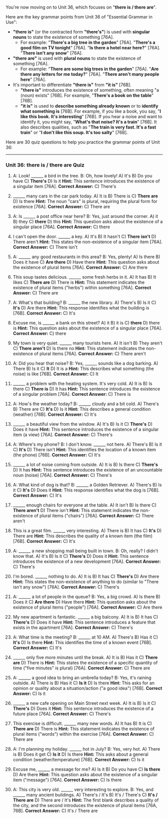 You're now moving on to Unit 36, which focuses on "**there is / there are**".

Here are the key grammar points from Unit 36 of "Essential Grammar in Use":

*   **"there is"** (or the contracted form **"there's"**) is used with **singular nouns** to state the existence of something [76A].
    *   For example: "**There's a big tree in the garden**" [76A]. "**There's a good film on TV tonight**" [76A]. "**Is there a hotel near here?**" [76A]. "**There isn't any snow**" [76A].
*   **"there are"** is used with **plural nouns** to state the existence of something [76A].
    *   For example: "**There are some big trees in the garden**" [76A]. "**Are there any letters for me today?**" [76A]. "**There aren't many people here**" [76A].
*   It's important to differentiate **"there is"** from **"it is"** [76B].
    *   **"there is"** introduces the existence of something, often meaning "a (noun) exists" [76B]. For example, "**There's a book on the table**" [76B].
    *   **"it is"** is used to **describe something already known** or to **identify what something is** [76B]. For example, if you like a book, you say, "**I like this book. It's interesting**" [76B]. If you hear a noise and want to identify it, you might say, "**What's that noise? It's a train**" [76B]. It also describes qualities, such as "**The train is very fast. It's a fast train**" or "**I don't like this soup. It's too salty**" [76B].

Here are 30 quiz questions to help you practice the grammar points of Unit 36:

---

### **Unit 36: there is / there are Quiz**

1.  A: Look! ______ a bird in the tree.
    B: Oh, how lovely!
    A) It's
    B) Do you have
    C) **There's**
    D) Is it
    **Hint:** This sentence introduces the existence of a singular item [76A].
    **Correct Answer:** C) There's

2.  ______ many cars in the car park today.
    A) It is
    B) There is
    C) **There are**
    D) Is there
    **Hint:** The noun "cars" is plural, requiring the plural form for existence [76A].
    **Correct Answer:** C) There are

3.  A: Is ______ a post office near here?
    B: Yes, just around the corner.
    A) it
    B) they
    C) **there**
    D) this
    **Hint:** This question asks about the existence of a singular place [76A].
    **Correct Answer:** C) there

4.  I can't open the door. ______ a key.
    A) It's
    B) It hasn't
    C) **There isn't**
    D) There aren't
    **Hint:** This states the non-existence of a singular item [76A].
    **Correct Answer:** C) There isn't

5.  A: ______ any good restaurants in this area?
    B: Yes, plenty!
    A) Is there
    B) Does it have
    C) **Are there**
    D) Have there
    **Hint:** This question asks about the existence of plural items [76A].
    **Correct Answer:** C) Are there

6.  This soup tastes delicious. ______ some fresh herbs in it.
    A) It has
    B) It likes
    C) **There are**
    D) There is
    **Hint:** This statement indicates the existence of plural items ("herbs") within something [76A].
    **Correct Answer:** C) There are

7.  A: What's that building?
    B: ______ the new library.
    A) There's
    B) Is it
    C) **It's**
    D) Are there
    **Hint:** This response identifies what the building is [76B].
    **Correct Answer:** C) It's

8.  Excuse me, is ______ a bank on this street?
    A) it
    B) it is
    C) **there**
    D) there is
    **Hint:** This question asks about the existence of a singular place [76A].
    **Correct Answer:** C) there

9.  My town is very quiet. ______ many tourists here.
    A) It isn't
    B) They aren't
    C) **There aren't**
    D) Is there no
    **Hint:** This statement indicates the non-existence of plural items [76A].
    **Correct Answer:** C) There aren't

10. A: Did you hear that noise?
    B: Yes, ______ sounds like a dog barking.
    A) There
    B) Is it
    C) **It**
    D) It is a
    **Hint:** This describes what something (the noise) is like [76B].
    **Correct Answer:** C) It

11. ______ a problem with the heating system. It's very cold.
    A) It is
    B) Is there
    C) **There is**
    D) It has
    **Hint:** This sentence introduces the existence of a singular problem [76A].
    **Correct Answer:** C) There is

12. A: How's the weather today?
    B: ______ cloudy and a bit cold.
    A) There's
    B) There are
    C) **It's**
    D) Is it
    **Hint:** This describes a general condition (weather) [76B].
    **Correct Answer:** C) It's

13. ______ a beautiful view from the window.
    A) It's
    B) Is it
    C) **There's**
    D) Does it have
    **Hint:** This sentence introduces the existence of a singular item (a view) [76A].
    **Correct Answer:** C) There's

14. A: Where's my phone?
    B: I don't know. ______ not here.
    A) There's
    B) Is it
    C) **It's**
    D) There isn't
    **Hint:** This identifies the location of a known item (the phone) [76B].
    **Correct Answer:** C) It's

15. ______ a lot of noise coming from outside.
    A) It is
    B) Is there
    C) **There's**
    D) It has
    **Hint:** This sentence introduces the existence of an uncountable noun (noise) [76A].
    **Correct Answer:** C) There's

16. A: What kind of dog is that?
    B: ______ a Golden Retriever.
    A) There's
    B) Is it
    C) **It's**
    D) Does it
    **Hint:** This response identifies what the dog is [76B].
    **Correct Answer:** C) It's

17. ______ enough chairs for everyone at the table.
    A) It isn't
    B) Is there
    C) **There aren't**
    D) There isn't
    **Hint:** This statement indicates the non-existence of plural items ("chairs") [76A].
    **Correct Answer:** C) There aren't

18. This is a great film. ______ very interesting.
    A) There is
    B) It has
    C) **It's**
    D) There are
    **Hint:** This describes the quality of a known item (the film) [76B].
    **Correct Answer:** C) It's

19. A: ______ a new shopping mall being built in town.
    B: Oh, really? I didn't know that.
    A) It's
    B) Is it
    C) **There's**
    D) Does it
    **Hint:** This sentence introduces the existence of a new development [76A].
    **Correct Answer:** C) There's

20. I'm bored. ______ nothing to do.
    A) It is
    B) It has
    C) **There's**
    D) Are there
    **Hint:** This states the non-existence of anything to do (similar to "There isn't any snow") [76A].
    **Correct Answer:** C) There's

21. A: ______ a lot of people in the queue?
    B: Yes, a big crowd.
    A) Is there
    B) Does it
    C) **Are there**
    D) Have there
    **Hint:** This question asks about the existence of plural items ("people") [76A].
    **Correct Answer:** C) Are there

22. My new apartment is fantastic. ______ a big balcony.
    A) It is
    B) It has
    C) **There's**
    D) Does it have
    **Hint:** This sentence introduces a feature that exists in the apartment [76A].
    **Correct Answer:** C) There's

23. A: What time is the meeting?
    B: ______ at 10 AM.
    A) There's
    B) Has it
    C) **It's**
    D) Is there
    **Hint:** This identifies the time of a known event [76B].
    **Correct Answer:** C) It's

24. ______ only five more minutes until the break.
    A) It is
    B) Has it
    C) **There are**
    D) There is
    **Hint:** This states the existence of a specific quantity of time ("five minutes" is plural) [76A].
    **Correct Answer:** C) There are

25. A: ______ a good idea to bring an umbrella today?
    B: Yes, it's raining outside.
    A) There is
    B) Has it
    C) **Is it**
    D) Is there
    **Hint:** This asks for an opinion or quality about a situation/action ("a good idea") [76B].
    **Correct Answer:** C) Is it

26. ______ a new cafe opening on Main Street next week.
    A) It is
    B) Is it
    C) **There's**
    D) Does it
    **Hint:** This sentence introduces the existence of a future place [76A].
    **Correct Answer:** C) There's

27. This exercise is difficult. ______ many new words.
    A) It has
    B) It is
    C) **There are**
    D) There is
    **Hint:** This statement indicates the existence of plural items ("words") within the exercise [76A].
    **Correct Answer:** C) There are

28. A: I'm planning my holiday. ______ hot in July?
    B: Yes, very hot.
    A) There is
    B) Does it get
    C) **Is it**
    D) Is there
    **Hint:** This asks about a general condition (weather/temperature) [76B].
    **Correct Answer:** C) Is it

29. Excuse me, ______ a message for me?
    A) Is it
    B) Do you have
    C) **Is there**
    D) Are there
    **Hint:** This question asks about the existence of a singular item ("message") [76A].
    **Correct Answer:** C) Is there

30. A: This city is very old. ______ very interesting to explore.
    B: Yes, and ______ many ancient buildings.
    A) There's / It's
    B) It's / There's
    C) **It's / There are**
    D) There are / It's
    **Hint:** The first blank describes a quality of the city, and the second introduces the existence of plural items [76A, 76B].
    **Correct Answer:** C) It's / There are